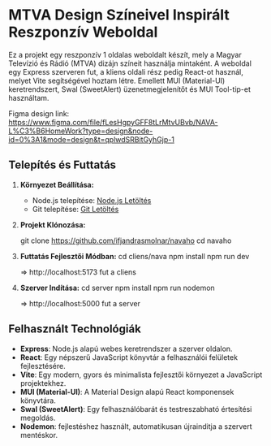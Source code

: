 # MTVA Design Színeivel Inspirált Reszponzív Weboldal

Ez a projekt egy reszponzív 1 oldalas weboldalt készít, mely a Magyar Televízió és Rádió (MTVA) dizájn színeit használja mintaként.
A weboldal egy Express szerveren fut, a kliens oldali rész pedig React-ot használ, melyet Vite segítségével hoztam létre.
Emellett MUI (Material-UI) keretrendszert, Swal (SweetAlert) üzenetmegjelenítőt és MUI Tool-tip-et használtam.

Figma design link:
https://www.figma.com/file/fLesHgpyGFF8tLrMtvUBvb/NAVA-L%C3%B6HomeWork?type=design&node-id=0%3A1&mode=design&t=qplwdSRBitGyhGjp-1

## Telepítés és Futtatás

1. **Környezet Beállítása:**
   - Node.js telepítése: [Node.js Letöltés](https://nodejs.org/)
   - Git telepítése: [Git Letöltés](https://git-scm.com/)

2. **Projekt Klónozása:**

   git clone https://github.com/ifjandrasmolnar/navaho
   cd navaho
   
3. **Futtatás Fejlesztői Módban:**
   cd cliens/nava
   npm install
   npm run dev

   => http://localhost:5173 fut a cliens

4. **Szerver Indítása:**
   cd server
   npm install
   npm run nodemon

   => http://localhost:5000 fut a server
 
## Felhasznált Technológiák

- **Express**: Node.js alapú webes keretrendszer a szerver oldalon.
- **React**: Egy népszerű JavaScript könyvtár a felhasználói felületek fejlesztésére.
- **Vite**: Egy modern, gyors és minimalista fejlesztői környezet a JavaScript projektekhez.
- **MUI (Material-UI)**: A Material Design alapú React komponensek könyvtára.
- **Swal (SweetAlert)**: Egy felhasználóbarát és testreszabható értesítési megoldás.
- **Nodemon**: fejlestéshez használt, automatikusan újrainditja a szervert mentéskor.

